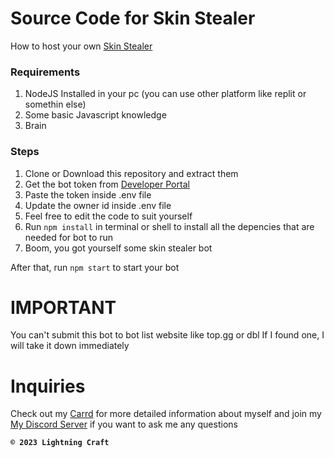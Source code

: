 # Source Code for Skin Stealer
How to host your own [Skin Stealer](https://top.gg/bot/803524726219079690)
### Requirements
1. NodeJS Installed in your pc (you can use other platform like replit or somethin else)
2. Some basic Javascript knowledge
3. Brain

### Steps
1. Clone or Download this repository and extract them
2. Get the bot token from [Developer Portal](https://discord.com/developers/applications) 
3. Paste the token inside .env file
4. Update the owner id inside .env file
5. Feel free to edit the code to suit yourself
6. Run `npm install` in terminal or shell to install all the depencies that are needed for bot to run
7. Boom, you got yourself some skin stealer bot

After that, run `npm start` to start your bot
# IMPORTANT
You can't submit this bot to bot list website like top.gg or dbl
If I found one, I will take it down immediately

# Inquiries
Check out my [Carrd](https://ihz.carrd.co) for more detailed information about myself and join my [My Discord Server](http://discord.gg/ndEftjM) if you want to ask me any questions


**`© 2023 Lightning Craft`**